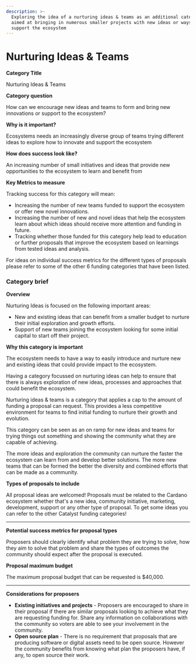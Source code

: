 ```yaml
---
description: >-
  Exploring the idea of a nurturing ideas & teams as an additional category
  aimed at bringing in numerous smaller projects with new ideas or ways to
  support the ecosystem
---
```


# Nurturing Ideas & Teams

**Category Title**

Nurturing Ideas & Teams

**Category question**

How can we encourage new ideas and teams to form and bring new innovations or support to the ecosystem?

**Why is it important?**

Ecosystems needs an increasingly diverse group of teams trying different ideas to explore how to innovate and support the ecosystem

**How does success look like?**

An increasing number of small initiatives and ideas that provide new opportunities to the ecosystem to learn and benefit from

**Key Metrics to measure**

Tracking success for this category will mean:

* Increasing the number of new teams funded to support the ecosystem or offer new novel innovations.
* Increasing the number of new and novel ideas that help the ecosystem learn about which ideas should receive more attention and funding in future.
* Tracking whether those funded for this category help lead to education or further proposals that improve the ecosystem based on learnings from tested ideas and analysis.



For ideas on individual success metrics for the different types of proposals please refer to some of the other 6 funding categories that have been listed.



### **Category brief**

**Overview**

Nurturing Ideas is focused on the following important areas:

* New and existing ideas that can benefit from a smaller budget to nurture their initial exploration and growth efforts.
* Support of new teams joining the ecosystem looking for some initial capital to start off their project.&#x20;



**Why this category is important**

The ecosystem needs to have a way to easily introduce and nurture new and existing ideas that could provide impact to the ecosystem.

Having a category focussed on nurturing ideas can help to ensure that there is always exploration of new ideas, processes and approaches that could benefit the ecosystem.&#x20;

Nurturing ideas & teams is a category that applies a cap to the amount of funding a proposal can request. This provides a less competitive environment for teams to find initial funding to nurture their growth and evolution.

This category can be seen as an on ramp for new ideas and teams for trying things out something and showing the community what they are capable of achieving.

The more ideas and exploration the community can nurture the faster the ecosystem can learn from and develop better solutions. The more new teams that can be formed the better the diversity and combined efforts that can be made as a community.



**Types of proposals to include**

All proposal ideas are welcomed! Proposals must be related to the Cardano ecosystem whether that's a new idea, community initiative, marketing, development, support or any other type of proposal. To get some ideas you can refer to the other Catalyst funding categories!

****

**Potential success metrics for proposal types**

Proposers should clearly identify what problem they are trying to solve, how they aim to solve that problem and share the types of outcomes the community should expect after the proposal is executed.



**Proposal maximum budget**

The maximum proposal budget that can be requested is $40,000.&#x20;

****

**Considerations for proposers**

* **Existing initiatives and projects** - Proposers are encouraged to share in their proposal if there are similar proposals looking to achieve what they are requesting funding for. Share any information on collaborations with the community so voters are able to see your involvement in the community.
* **Open source plan** - There is no requirement that proposals that are producing software or digital assets need to be open source. However the community benefits from knowing what plan the proposers have, if any, to open source their work.&#x20;

